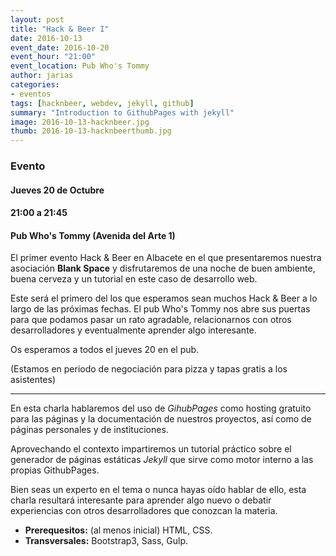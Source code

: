 ```yaml
---
layout: post
title: "Hack & Beer I"
date: 2016-10-13
event_date: 2016-10-20
event_hour: "21:00"
event_location: Pub Who's Tommy
author: jarias
categories:
- eventos
tags: [hacknbeer, webdev, jekyll, github]
summary: "Introduction to GithubPages with jekyll"
image: 2016-10-13-hacknbeer.jpg
thumb: 2016-10-13-hacknbeerthumb.jpg
---
```


### Evento

#### Jueves 20 de Octubre

#### 21:00 a 21:45

#### Pub Who's Tommy (Avenida del Arte 1)

El primer evento Hack & Beer en Albacete en el que presentaremos nuestra asociación
**Blank Space** y disfrutaremos de una noche de buen ambiente, buena cerveza y un
tutorial en este caso de desarrollo web.

Este será el primero del los que esperamos sean muchos Hack & Beer a lo largo de
las próximas fechas. El pub Who's Tommy nos abre sus puertas para que podamos
pasar un rato agradable, relacionarnos con otros desarrolladores y eventualmente
aprender algo interesante.

Os esperamos a todos el jueves 20 en el pub.

(Estamos en periodo de negociación para pizza y tapas gratis a los asistentes)

------------------------

En esta charla hablaremos del uso de *GihubPages* como hosting gratuito para las páginas
y la documentación de nuestros proyectos, así como de páginas personales y de instituciones.

Aprovechando el contexto impartiremos un tutorial práctico sobre el generador de páginas
estáticas *Jekyll* que sirve como motor interno a las propias GithubPages.

Bien seas un experto en el tema o nunca hayas oído hablar de ello, esta charla resultará
interesante para aprender algo nuevo o debatir experiencias con otros desarrolladores
que conozcan la materia.

* **Prerequesitos:** (al menos inicial) HTML, CSS.
* **Transversales:** Bootstrap3, Sass, Gulp.
